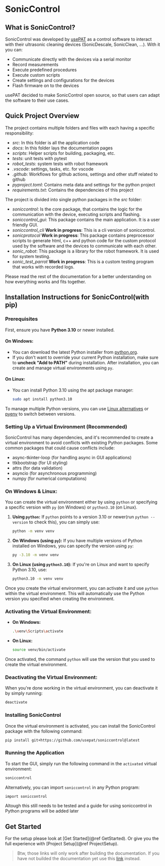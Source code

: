 # SonicControl

## What is SonicControl?

SonicControl was developed by [usePAT](https://www.usepat.com/) as a control software to interact with their ultrasonic cleaning devices (SonicDescale, SonicClean, ...).
With it you can:
- Communicate directly with the devices via a serial monitor
- Record measurements
- Execute predefined procedures
- Execute custom scripts
- Create settings and configurations for the devices
- Flash firmware on to the devices

usePAT decided to make SonicControl open source, so that users can adapt the software to their use cases.

## Quick Project Overview

The project contains multiple folders and files with each having a specific responsibility:
- *src*: In this folder is all the application code
- *docs*: In this folder lays the documentation pages
- *scripts*: Helper scripts for building, packaging, etc.
- *tests*: unit tests with pytest
- *robot_tests*: system tests with robot framework
- *.vscode*: settings, tasks, etc. for vscode
- *.github*: Workflows for github actions, settings and other stuff related to github
- *pyproject.toml*: Contains meta data and settings for the python project
- *requirements.txt*: Contains the dependencies of this project 

The project is divided into single python packages in the *src* folder:
- *soniccontrol*: Is the core package, that contains the logic for the communication with the device, executing scripts and flashing.
- *soniccontrol_gui*: This package contains the main application. It is a user friendly GUI.
- *soniccontrol_cli* **Work in progress**: This is a cli version of soniccontrol.
- *sonicprotocol* **Work in progress**: This package contains preprocessor scripts to generate html, c++ and python code for the custom protocol used by the software and the devices to communicate with each other.
- *sonic_robot*: This package is a library for the robot framework. It is used for system testing.
- *sonic_test_parrot* **Work in progress**: This is a custom testing program that works with recorded logs. 

Please read the rest of the documentation for a better understanding on how everything works and fits together.

## Installation Instructions for SonicControl(with pip)

### Prerequisites

First, ensure you have **Python 3.10** or newer installed.

#### On Windows:

- You can download the latest Python installer from [python.org](https://www.python.org/downloads/).
- If you don't want to override your current Python installation, make sure to **uncheck "Add to PATH"** during installation. After installation, you can create and manage virtual environments using `py`.

#### On Linux:

- You can install Python 3.10 using the apt package manager:

  ```bash
  sudo apt install python3.10
To manage multiple Python versions, you can use [Linux alternatives](https://man7.org/linux/man-pages/man1/update-alternatives.1.html) or [pyenv](https://github.com/pyenv/pyenv) to switch between versions.

### Setting Up a Virtual Environment (Recommended)

SonicControl has many dependencies, and it's recommended to create a virtual environment to avoid conflicts with existing Python packages. Some common packages that could cause conflicts include:
- async-tkinter-loop (for handling async in GUI applications)
- ttkbootstrap (for UI styling)
- attrs (for data validation)
- asyncio (for asynchronous programming)
- numpy (for numerical computations)

### On Windows & Linux:

You can create the virtual environment either by using `python` or specifying a specific version with `py` (on Windows) or `python3.10` (on Linux).

1. **Using `python`:** If `python` points to a version 3.10 or newer(run `python --version` to check this), you can simply use:

    ```bash
    python -m venv venv
    ```

2. **On Windows (using `py`):** If you have multiple versions of Python installed on Windows, you can specify the version using `py`:

    ```bash
    py -3.10 -m venv venv
    ```

3. **On Linux (using `python3.10`):** If you're on Linux and want to specify Python 3.10, use:

    ```bash
    python3.10 -m venv venv
    ```

Once you create the virtual environment, you can activate it and use `python` within the virtual environment. This will automatically use the Python version you specified when creating the environment.

### Activating the Virtual Environment:

- **On Windows:**

    ```bash
    .\venv\Scripts\activate
    ```

- **On Linux:**

    ```bash
    source venv/bin/activate
    ```

Once activated, the command `python` will use the version that you used to create the virtual environment.

### Deactivating the Virtual Environment:

When you're done working in the virtual environment, you can deactivate it by simply running:

```bash
deactivate
```

### Installing SonicControl

Once the virtual environment is activated, you can install the SonicControl package with the following command:

```bash
pip install git+https://github.com/usepat/soniccontrol@latest
```

### Running the Application
To start the GUI, simply run the following command in the `activated` virtual environment:

```bash
soniccontrol
```
Alternatively, you can import `soniccontrol` in any Python program:
```bash
import soniccontrol
```
Altough this still needs to be tested and a guide for using soniccontrol in Python programs will be added later

## Get Started 

For the setup please look at [Get Started](@ref GetStarted).
Or give you the full experience with [Project Setup](@ref ProjectSetup).  

> Btw, those links will only work after building the documentation. 
> If you have not builded the documentation yet use this [link](./docs/get_started.md) instead.



